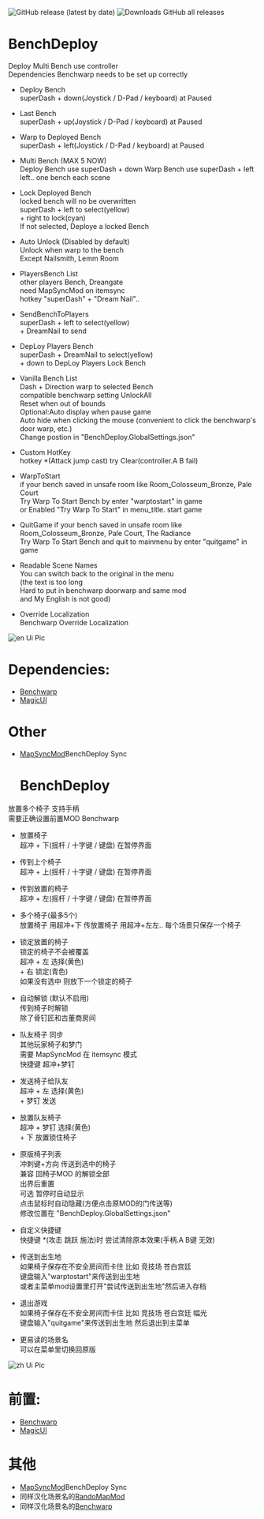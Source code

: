 
![GitHub release (latest by date)](https://img.shields.io/github/v/release/wdghzym/HollowKnight.BenchDeploy)
![Downloads GitHub all releases](https://img.shields.io/github/downloads/wdghzym/HollowKnight.BenchDeploy/total)
# BenchDeploy
Deploy Multi Bench use controller   
Dependencies Benchwarp needs to be set up correctly  
- Deploy Bench   
   superDash + down(Joystick / D-Pad / keyboard) at Paused

- Last Bench   
   superDash + up(Joystick / D-Pad / keyboard) at Paused

- Warp to Deployed Bench   
   superDash + left(Joystick / D-Pad / keyboard) at Paused

- Multi Bench (MAX 5 NOW)   
   Deploy Bench use superDash + down 
   Warp Bench use superDash + left left..
   one bench each scene

- Lock Deployed Bench   
   locked bench will no be overwritten  
   superDash + left to select(yellow)  
             + right to lock(cyan)  
   If not selected, Deploye a locked Bench

- Auto Unlock  (Disabled by default)  
   Unlock when warp to the bench  
   Except  Nailsmith, Lemm Room

- PlayersBench List  
   other players Bench, Dreangate  
   need MapSyncMod on itemsync  
   hotkey "superDash" + "Dream Nail"..  
- SendBenchToPlayers  
   superDash + left to select(yellow)  
             + DreamNail to send   
- DepLoy Players Bench  
   superDash + DreamNail to select(yellow)  
             + down to DepLoy Players  Lock Bench

- Vanilla Bench List  
   Dash + Direction warp to selected Bench  
   compatible benchwarp setting UnlockAll  
   Reset when out of bounds  
   Optional:Auto display when pause game  
   Auto hide when clicking the mouse (convenient to click the benchwarp's door warp, etc.)  
   Change postion in "BenchDeploy.GlobalSettings.json"

- Custom HotKey  
  hotkey *(Attack jump cast) try Clear(controller.A B fail)

- WarpToStart   
   if your bench saved in unsafe room like Room_Colosseum_Bronze, Pale Court   
   Try Warp To Start Bench by enter "warptostart" in game   
   or Enabled "Try Warp To Start" in menu_title. start game  
- QuitGame
   if your bench saved in unsafe room like Room_Colosseum_Bronze, Pale Court, The Radiance  
   Try Warp To Start Bench and quit to mainmenu by enter "quitgame" in game   

- Readable Scene Names  
   You can switch back to the original in the menu  
   (the text is too long  
    Hard to put in benchwarp doorwarp and same mod  
    and My English is not good)

- Override Localization  
   Benchwarp Override Localization


![en Ui Pic](https://github.com/wdghzym/HollowKnight.BenchDeploy/blob/main/pic/enUIpic.jpg?raw=true)
 # Dependencies:
- [Benchwarp](https://github.com/homothetyhk/HollowKnight.BenchwarpMod)
- [MagicUI](https://github.com/BadMagic100/HollowKnight.MagicUI)

 # Other
- [MapSyncMod](https://github.com/wdghzym/HollowKnight.MapSyncMod)BenchDeploy Sync


  # BenchDeploy
放置多个椅子 支持手柄  
需要正确设置前置MOD Benchwarp 

- 放置椅子    
   超冲 + 下(摇杆 / 十字键 / 键盘) 在暂停界面

- 传到上个椅子   
   超冲 + 上(摇杆 / 十字键 / 键盘) 在暂停界面

- 传到放置的椅子   
   超冲 + 左(摇杆 / 十字键 / 键盘) 在暂停界面  

- 多个椅子(最多5个)   
   放置椅子  用超冲+下 
   传放置椅子 用超冲+左左.. 
   每个场景只保存一个椅子  

- 锁定放置的椅子   
   锁定的椅子不会被覆盖  
   超冲 + 左 选择(黄色)  
        + 右 锁定(青色)  
   如果没有选中 则放下一个锁定的椅子  
   
- 自动解锁  (默认不启用)  
   传到椅子时解锁  
   除了骨钉匠和古董商房间 
   
- 队友椅子 同步  
   其他玩家椅子和梦门  
   需要 MapSyncMod 在 itemsync  模式  
   快捷键 超冲+梦钉  
- 发送椅子给队友  
   超冲 + 左 选择(黄色)  
        + 梦钉 发送  
- 放置队友椅子  
   超冲 + 梦钉 选择(黄色)  
        + 下 放置锁住椅子  

- 原版椅子列表  
   冲刺键+方向 传送到选中的椅子  
   兼容 回椅子MOD 的解锁全部  
   出界后重置  
   可选 暂停时自动显示  
   点击鼠标时自动隐藏(方便点击原MOD的门传送等)  
   修改位置在 "BenchDeploy.GlobalSettings.json"
   
- 自定义快捷键  
   快捷键 *(攻击 跳跃 施法)时 尝试清除原本效果(手柄.A B键 无效)

- 传送到出生地   
  如果椅子保存在不安全房间而卡住 比如 竞技场 苍白宫廷   
  键盘输入"warptostart"来传送到出生地   
  或者主菜单mod设置里打开"尝试传送到出生地"然后进入存档  
- 退出游戏  
  如果椅子保存在不安全房间而卡住 比如 竞技场 苍白宫廷 幅光  
  键盘输入"quitgame"来传送到出生地 然后退出到主菜单  
   
- 更易读的场景名  
   可以在菜单里切换回原版  
   

![zh Ui Pic](https://github.com/wdghzym/HollowKnight.BenchDeploy/blob/main/pic/zhUIpic.jpg?raw=true)
 # 前置:
- [Benchwarp](https://github.com/homothetyhk/HollowKnight.BenchwarpMod)
- [MagicUI](https://github.com/BadMagic100/HollowKnight.MagicUI)

 # 其他
- [MapSyncMod](https://github.com/wdghzym/HollowKnight.MapSyncMod)BenchDeploy Sync
- 同样汉化场景名的[RandoMapMod](https://github.com/wdghzym/RandoMapMod/releases/tag/v3.5.4v2)
- 同样汉化场景名的[Benchwarp](https://github.com/wdghzym/HollowKnight.BenchwarpMod/releases)
